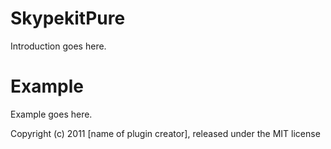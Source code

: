 SkypekitPure
============

Introduction goes here.


Example
=======

Example goes here.


Copyright (c) 2011 [name of plugin creator], released under the MIT license
